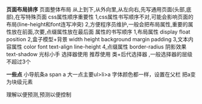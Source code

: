 **页面布局排序**
页面整体布局
	从上到下,从外向里,从左向右,先写通用页面(头部,底部),在写特殊页面
css属性顺序重要性
	1,css属性书写顺序不对,可能会影响页面的布局(line-height和font连写冲突)
	2,方便程序员维护,一般会把布局属性,重要的属性放在前面,次要,点缀属性放在最后面
属性的书写顺序
	1,布局属性
		display  float position 
	2,盒子模型+背景
		width height background margin padding
	3,文本内容属性
		color font text-align line-height
	4,点缀属性
		border-radius 阴影效果text-shadow 光标小手
选择器使用
	推荐使用 类+后代选择器 ,一般选择器的层级不超过3个


**一些点**
小导航条a span a
大一点主要ul>li>a
字体颜色都一样，设置在父栏
把a变为块级元素

理解以便预测,预测以便控制